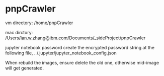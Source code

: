 # pnpCrawler

vm directory: /home/pnpCrawler

mac dirctory: /Users/ian.w.zhang@ibm.com/Documents/_sideProject/pnpCrawler

jupyter notebook password create the encrypted password string at the following file, 
../.jupyter/jupyter_notebook_config.json

When rebuild the images, ensure delete the old one, otherwise mid-image will get generated.